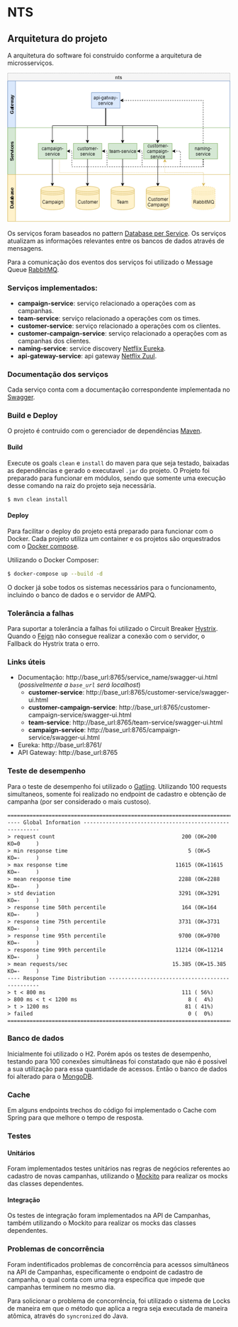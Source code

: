# NTS  

## Arquitetura do projeto
A arquitetura do software foi construido conforme a arquitetura de microsserviços.  
  
![Architecture](https://github.com/gabrielkirsten/nts/blob/master/docs-assets/nts-architecture.png?raw=true)  
  
Os serviços foram baseados no pattern [Database per Service](https://microservices.io/patterns/data/database-per-service.html). 
Os serviços atualizam as informações relevantes entre os bancos de dados através de mensagens.  
  
Para a comunicação dos eventos dos serviços foi utilizado o Message Queue [RabbitMQ](https://rabbitmq.com).  
  
### Serviços implementados:  
 - **campaign-service**: serviço relacionado a operações com as campanhas.  
 - **team-service**: serviço relacionado a operações com os times.  
 - **customer-service**: serviço relacionado a operações com os clientes.  
 - **customer-campaign-service**: serviço relacionado a operações com as campanhas dos clientes.  
 - **naming-service**: service discovery [Netflix Eureka](https://github.com/Netflix/eureka).  
 - **api-gateway-service**: api gateway [Netflix Zuul](https://github.com/Netflix/zuul).  
    
### Documentação dos serviços  
  
Cada serviço conta com a documentação correspondente implementada no [Swagger](https://swagger.io/).   
  
### Build e Deploy  
  
O projeto é contruido com o gerenciador de dependências [Maven](https://maven.apache.org/).   
  
#### Build  
Execute os goals `clean` e `install` do maven para que seja testado, baixadas as dependências e gerado o executavel `.jar` do projeto. O Projeto foi preparado para funcionar em módulos, sendo que somente uma execução desse comando na raiz do projeto seja necessária.  
  
```bash  
$ mvn clean install  
```  
  
#### Deploy 
Para facilitar o deploy do projeto está preparado para funcionar com o Docker. Cada projeto utiliza um container e os projetos são orquestrados com o [Docker compose](https://docs.docker.com/compose/).  
  
Utilizando o Docker Composer:  
  
```bash 
$ docker-compose up --build -d  
```  

O docker já sobe todos os sistemas necessários para o funcionamento, incluindo o banco de dados e o servidor de AMPQ.
  
### Tolerância a falhas  
Para suportar a tolerância a falhas foi utilizado o Circuit Breaker [Hystrix](https://github.com/Netflix/Hystrix). Quando o [Feign](https://github.com/OpenFeign/feign) não consegue realizar a conexão com o servidor, o Fallback do Hystrix trata o erro.   
  
### Links úteis  
- Documentação: http://base_url:8765/service_name/swagger-ui.html (*possivelmente a `base_url` será localhost*)  
    - **customer-service**: http://base_url:8765/customer-service/swagger-ui.html  
    - **customer-campaign-service**: http://base_url:8765/customer-campaign-service/swagger-ui.html  
    - **team-service**: http://base_url:8765/team-service/swagger-ui.html  
    - **campaign-service**: http://base_url:8765/campaign-service/swagger-ui.html  
- Eureka: http://base_url:8761/  
- API Gateway: http://base_url:8765  
  
### Teste de desempenho  
Para o teste de desempenho foi utilizado o [Gatling](https://gatling.io/).  Utilizando 100 requests simultaneos, somente foi realizado no endpoint de cadastro e obtenção de campanha (por ser considerado o mais custoso).
  
    ================================================================================
    ---- Global Information --------------------------------------------------------
    > request count                                        200 (OK=200    KO=0     )
    > min response time                                      5 (OK=5      KO=-     )
    > max response time                                  11615 (OK=11615  KO=-     )
    > mean response time                                  2288 (OK=2288   KO=-     )
    > std deviation                                       3291 (OK=3291   KO=-     )
    > response time 50th percentile                        164 (OK=164    KO=-     )
    > response time 75th percentile                       3731 (OK=3731   KO=-     )
    > response time 95th percentile                       9700 (OK=9700   KO=-     )
    > response time 99th percentile                      11214 (OK=11214  KO=-     )
    > mean requests/sec                                 15.385 (OK=15.385 KO=-     )
    ---- Response Time Distribution ------------------------------------------------
    > t < 800 ms                                           111 ( 56%)
    > 800 ms < t < 1200 ms                                   8 (  4%)
    > t > 1200 ms                                           81 ( 41%)
    > failed                                                 0 (  0%)
    ================================================================================


### Banco de dados  
Inicialmente foi utilizado o H2. Porém após os testes de desempenho, testando para 100 conexões simultâneas foi constatado que não é possivel a sua utilização para essa quantidade de acessos. Então o banco de dados foi alterado para o [MongoDB](https://www.mongodb.com/).


### Cache
Em alguns endpoints trechos do código foi implementado o Cache com Spring para que melhore o tempo de resposta. 

### Testes

#### Unitários
Foram implementados testes unitários nas regras de negócios referentes ao cadastro de novas campanhas, utilizando o [Mockito](https://site.mockito.org/) para realizar os mocks das classes dependentes. 

#### Integração
Os testes de integração foram implementados na API de Campanhas, também utilizando o Mockito para realizar os mocks das classes dependentes.

### Problemas de concorrência
Foram indentificados problemas de concorrência para acessos simultâneos na API de Campanhas, especificamente o endpoint de cadastro de campanha, o qual conta com uma regra especifica que impede que campanhas terminem no mesmo dia. 

Para solicionar o problema de concorrência, foi utilizado o sistema de Locks de maneira em que o método que aplica a regra seja executada de maneira atômica, através do `syncronized` do Java. 


